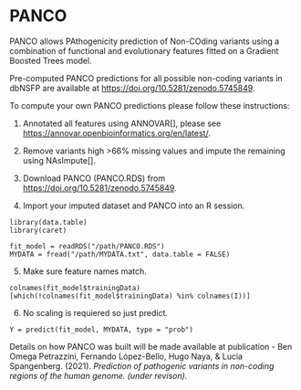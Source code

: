 # PANCO

PANCO allows PAthogenicity prediction of Non-COding variants using a combination of functional and evolutionary features fitted on a Gradient Boosted Trees model.

Pre-computed PANCO predictions for all possible non-coding variants in dbNSFP are available at https://doi.org/10.5281/zenodo.5745849.


To compute your own PANCO predictions please follow these instructions:

1) Annotated all features using ANNOVAR[], please see https://annovar.openbioinformatics.org/en/latest/.

2) Remove variants high >66% missing values and impute the remaining using NAsImpute[].

3) Download PANCO (PANCO.RDS) from https://doi.org/10.5281/zenodo.5745849.

4) Import your imputed dataset and PANCO into an R session.

```
library(data.table)
library(caret)

fit_model = readRDS("/path/PANCO.RDS")
MYDATA = fread("/path/MYDATA.txt", data.table = FALSE)
```

5) Make sure feature names match.
```
colnames(fit_model$trainingData)[which(!colnames(fit_model$trainingData) %in% colnames(I))]
```

6) No scaling is requiered so just predict.
```
Y = predict(fit_model, MYDATA, type = "prob")
```

Details on how PANCO was built will be made available at publication - 
Ben Omega Petrazzini, Fernando López-Bello, Hugo Naya, & Lucia Spangenberg. (2021). _Prediction of pathogenic variants in non-coding regions of the human genome. (under revison)._
